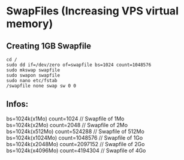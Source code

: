# SwapFiles (Increasing VPS virtual memory)

## Creating 1GB Swapfile
```
cd /
sudo dd if=/dev/zero of=swapfile bs=1024 count=1048576
sudo mkswap swapfile
sudo swapon swapfile
sudo nano etc/fstab
/swapfile none swap sw 0 0
```

## Infos:
bs=1024k(x1Mo) count=1024 // Swapfile of 1Mo <BR />
bs=1024k(x2Mo) count=2048 // Swapfile of 2Mo <BR />
bs=1024k(x512Mo) count=524288 // Swapfile of 512Mo <BR />
bs=1024k(x1024Mo) count=1048576 // Swapfile of 1Go <BR />
bs=1024k(x2048Mo) count=2097152 // Swapfile of 2Go <BR />
bs=1024k(x4096Mo) count=4194304 // Swapfile of 4Go
